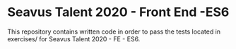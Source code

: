 # Seavus Talent 2020 - Front End -ES6

This repository contains written code in order to pass the tests located in exercises/ for Seavus Talent 2020 - FE - ES6.

